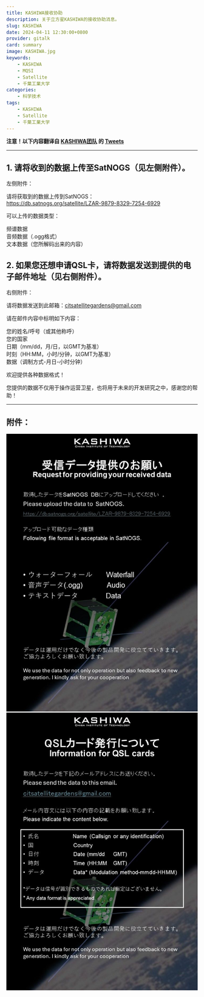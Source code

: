 ```yaml
---
title: KASHIWA接收协助
description: 关于立方星KASHIWA的接收协助消息。
slug: KASHIWA
date: 2024-04-11 12:30:00+0800
provider: gitalk
card: summary
image: KASHIWA.jpg
keywords:
    - KASHIWA
    - MQSI
    - Satellite
    - 千葉工業大学
categories:
    - 科学技术
tags:
    - KASHIWA
    - Satellite
    - 千葉工業大学
---
```


**注意！以下内容翻译自 [KASHIWA团队](https://twitter.com/CitGardens) 的 [Tweets](https://twitter.com/CitGardens/status/1778243738638434802)**

**********

## 1. 请将收到的数据上传至SatNOGS（见左侧附件）。

左侧附件：

请将获取到的数据上传到SatNOGS：  
https://db.satnogs.org/satellite/LZAR-9879-8329-7254-6929

可以上传的数据类型：

频谱数据  
音频数据（.ogg格式）  
文本数据（您所解码出来的内容）  


## 2. 如果您还想申请QSL卡，请将数据发送到提供的电子邮件地址（见右侧附件）。

右侧附件：

请将数据发送到此邮箱：citsatellitegardens@gmail.com

请在邮件内容中标明如下内容：

您的姓名/呼号（或其他称呼）  
您的国家  
日期（mm/dd，月/日，以GMT为基准）  
时刻（HH:MM，小时/分钟，以GMT为基准）  
数据（调制方式-月日-小时分钟）  

欢迎提供各种数据格式！


您提供的数据不仅用于操作运营卫星，也将用于未来的开发研究之中，感谢您的帮助！

**********

## 附件：

![Upload](Upload.jpg)  
![QSL](QSL.jpg)  